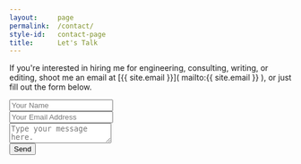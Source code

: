 ```yaml
---
layout:     page
permalink:  /contact/
style-id:   contact-page
title:      Let's Talk
---
```


If you're interested in hiring me for engineering, consulting, writing, or editing, shoot me an email at [{{ site.email }}]( mailto:{{ site.email }} ), or just fill out the form below.

<form id="contact-form" action="https://formspree.io/{{ site.email }}" method="POST">
  <div class="form-group">
    <input  type="text"
            name="name"
            placeholder="Your Name"
            class="form-control"
            tabindex="10">
  </div>
  <div class="form-group">
    <input  type="email"
            name="_replyto"
            placeholder="Your Email Address"
            class="form-control"
            tabindex="10">
  </div>
  <div class="form-group">
    <textarea name="message"  
              placeholder="Type your message here."
              class="form-control"
              tabindex="10"></textarea>
  </div>
  
  <input type="submit" value="Send" class="btn btn-primary" tabindex="10">
</form>